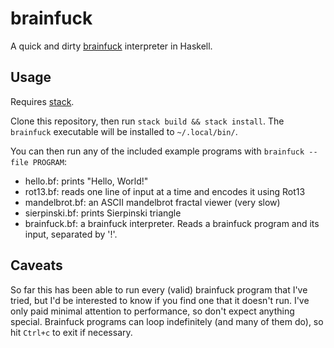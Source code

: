 # brainfuck

A quick and dirty [brainfuck](https://en.wikipedia.org/wiki/Brainfuck) interpreter in Haskell.

## Usage

Requires [stack](https://haskellstack.org).

Clone this repository, then run `stack build && stack install`. The `brainfuck` executable will be installed to `~/.local/bin/`.

You can then run any of the included example programs with `brainfuck --file PROGRAM`:

* hello.bf: prints "Hello, World!"
* rot13.bf: reads one line of input at a time and encodes it using Rot13
* mandelbrot.bf: an ASCII mandelbrot fractal viewer (very slow)
* sierpinski.bf: prints Sierpinski triangle
* brainfuck.bf: a brainfuck interpreter. Reads a brainfuck program and its input, separated by '!'.

## Caveats

So far this has been able to run every (valid) brainfuck program that I've tried, but I'd be interested to know if you find one that it doesn't run.
I've only paid minimal attention to performance, so don't expect anything special.
Brainfuck programs can loop indefinitely (and many of them do), so hit `Ctrl+c` to exit if necessary.

